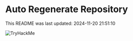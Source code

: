 # Auto Regenerate Repository

This README was last updated: 2024-11-20 21:51:10

 ![TryHackMe](https://tryhackme.com/badge/533634)